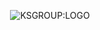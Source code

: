 <p align="center"><img src="https://kozlowskisebastian.github.io/KOZLOWSKISEBASTIAN.PL/GRAFIKA/KSGROUP-BIALY-SVG.svg" alt="KSGROUP:LOGO"></p>
